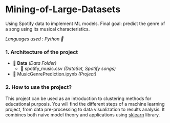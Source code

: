 # Mining-of-Large-Datasets
Using Spotify data to implement ML models. Final goal: predict the genre of a song using its musical characteristics.

<i>Languages used : Python :snake:</i>

### 1. Architecture of the project 
- :file_folder: <b>Data</b> <i>(Data Folder)</i> 
  - :floppy_disk: spotify_music.csv <i>(DataSet, Spotify songs)</i>
- :ledger: MusicGenrePrediction.ipynb <i>(Project)</i>

### 2. How to use the project?
This project can be used as an introduction to clustering methods for educational purposis. You will find the different steps of a machine learning project, from data pre-processing to data visualization to results analysis. It combines both naive model theory and applications using [sklearn](https://scikit-learn.org/stable/) library. 
